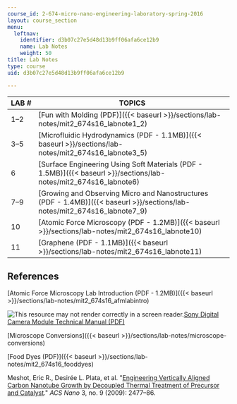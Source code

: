 ```yaml
---
course_id: 2-674-micro-nano-engineering-laboratory-spring-2016
layout: course_section
menu:
  leftnav:
    identifier: d3b07c27e5d48d13b9ff06afa6ce12b9
    name: Lab Notes
    weight: 50
title: Lab Notes
type: course
uid: d3b07c27e5d48d13b9ff06afa6ce12b9

---
```


| LAB # | TOPICS |
| --- | --- |
| 1–2 | [Fun with Molding (PDF)]({{< baseurl >}}/sections/lab-notes/mit2_674s16_labnote1_2) |
| 3–5 | [Microfluidic Hydrodynamics (PDF - 1.1MB)]({{< baseurl >}}/sections/lab-notes/mit2_674s16_labnote3_5) |
| 6 | [Surface Engineering Using Soft Materials (PDF - 1.5MB)]({{< baseurl >}}/sections/lab-notes/mit2_674s16_labnote6) |
| 7–9 | [Growing and Observing Micro and Nanostructures (PDF - 1.4MB)]({{< baseurl >}}/sections/lab-notes/mit2_674s16_labnote7_9) |
| 10 | [Atomic Force Microscopy (PDF - 1.2MB)]({{< baseurl >}}/sections/lab-notes/mit2_674s16_labnote10) |
| 11 | [Graphene (PDF - 1.1MB)]({{< baseurl >}}/sections/lab-notes/mit2_674s16_labnote11) 

References
----------

[Atomic Force Microscopy Lab Introduction (PDF - 1.2MB)]({{< baseurl >}}/sections/lab-notes/mit2_674s16_afmlabintro)

![This resource may not render correctly in a screen reader.](/images/inacessible.gif)[Sony Digital Camera Module Technical Manual (PDF)](https://pro.sony.com/bbsc/assetDownloadController/XCDV60_V60CR_SX90_SX90CR_U100_U100CR_Technical_Manual.pdf?path=Asset%20Hierarchy$Professional$SEL-yf-generic-153703$SEL-yf-generic-153738SEL-asset-116864.pdf&id=StepID$SEL-asset-116864$original&dimension=original)

[Microscope Conversions]({{< baseurl >}}/sections/lab-notes/microscope-conversions)

[Food Dyes (PDF)]({{< baseurl >}}/sections/lab-notes/mit2_674s16_fooddyes)

Meshot, Eric R., Desirée L. Plata, et al. "[Engineering Vertically Aligned Carbon Nanotube Growth by Decoupled Thermal Treatment of Precursor and Catalyst](https://doi.org/10.1021/nn900446a)." _ACS Nano_ 3, no. 9 (2009): 2477–86.